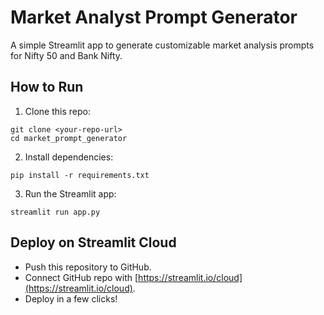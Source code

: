 
# Market Analyst Prompt Generator

A simple Streamlit app to generate customizable market analysis prompts for Nifty 50 and Bank Nifty.

## How to Run

1. Clone this repo:
```
git clone <your-repo-url>
cd market_prompt_generator
```

2. Install dependencies:
```
pip install -r requirements.txt
```

3. Run the Streamlit app:
```
streamlit run app.py
```

## Deploy on Streamlit Cloud

- Push this repository to GitHub.
- Connect GitHub repo with [https://streamlit.io/cloud](https://streamlit.io/cloud).
- Deploy in a few clicks!
